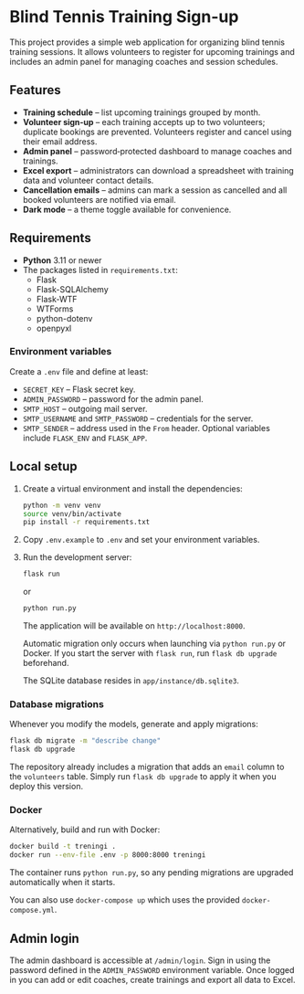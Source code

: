 # Blind Tennis Training Sign-up

This project provides a simple web application for organizing blind tennis training sessions. It allows volunteers to register for upcoming trainings and includes an admin panel for managing coaches and session schedules.

## Features

- **Training schedule** – list upcoming trainings grouped by month.
- **Volunteer sign‑up** – each training accepts up to two volunteers; duplicate bookings are prevented. Volunteers register and cancel using their email address.
- **Admin panel** – password‑protected dashboard to manage coaches and trainings.
- **Excel export** – administrators can download a spreadsheet with training data and volunteer contact details.
- **Cancellation emails** – admins can mark a session as cancelled and all booked volunteers are notified via email.
- **Dark mode** – a theme toggle available for convenience.

## Requirements

- **Python** 3.11 or newer
- The packages listed in `requirements.txt`:
  - Flask
  - Flask-SQLAlchemy
  - Flask-WTF
  - WTForms
  - python-dotenv
  - openpyxl

### Environment variables

Create a `.env` file and define at least:
  - `SECRET_KEY` – Flask secret key.
  - `ADMIN_PASSWORD` – password for the admin panel.
  - `SMTP_HOST` – outgoing mail server.
  - `SMTP_USERNAME` and `SMTP_PASSWORD` – credentials for the server.
  - `SMTP_SENDER` – address used in the `From` header.
Optional variables include `FLASK_ENV` and `FLASK_APP`.

## Local setup

1. Create a virtual environment and install the dependencies:
   ```bash
   python -m venv venv
   source venv/bin/activate
   pip install -r requirements.txt
   ```
2. Copy `.env.example` to `.env` and set your environment variables.
3. Run the development server:
   ```bash
   flask run
   ```
   or
   ```bash
   python run.py
   ```
   The application will be available on `http://localhost:8000`.

   Automatic migration only occurs when launching via `python run.py` or
   Docker. If you start the server with `flask run`, run `flask db upgrade`
   beforehand.

   The SQLite database resides in `app/instance/db.sqlite3`.

### Database migrations

Whenever you modify the models, generate and apply migrations:

```bash
flask db migrate -m "describe change"
flask db upgrade
```

The repository already includes a migration that adds an `email` column to the
`volunteers` table. Simply run `flask db upgrade` to apply it when you deploy
this version.

### Docker

Alternatively, build and run with Docker:

```bash
docker build -t treningi .
docker run --env-file .env -p 8000:8000 treningi
```

The container runs `python run.py`, so any pending migrations are upgraded
automatically when it starts.

You can also use `docker-compose up` which uses the provided `docker-compose.yml`.

## Admin login

The admin dashboard is accessible at `/admin/login`. Sign in using the password defined in the `ADMIN_PASSWORD` environment variable. Once logged in you can add or edit coaches, create trainings and export all data to Excel.

